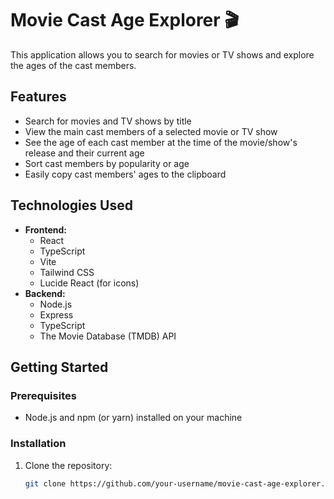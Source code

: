 # Movie Cast Age Explorer 🎬

This application allows you to search for movies or TV shows and explore the ages of the cast members.

## Features

- Search for movies and TV shows by title
- View the main cast members of a selected movie or TV show
- See the age of each cast member at the time of the movie/show's release and their current age
- Sort cast members by popularity or age
- Easily copy cast members' ages to the clipboard

## Technologies Used

- **Frontend:**
    - React
    - TypeScript
    - Vite
    - Tailwind CSS
    - Lucide React (for icons)
- **Backend:**
    - Node.js
    - Express
    - TypeScript
    - The Movie Database (TMDB) API

## Getting Started

### Prerequisites

- Node.js and npm (or yarn) installed on your machine

### Installation

1. Clone the repository:

   ```bash
   git clone https://github.com/your-username/movie-cast-age-explorer.git
